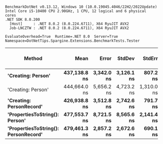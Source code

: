 ```

BenchmarkDotNet v0.13.12, Windows 10 (10.0.19045.4046/22H2/2022Update)
Intel Core i5-10400 CPU 2.90GHz, 1 CPU, 12 logical and 6 physical cores
.NET SDK 8.0.200
  [Host]     : .NET 8.0.2 (8.0.224.6711), X64 RyuJIT AVX2
  Job-LNCZTW : .NET 8.0.2 (8.0.224.6711), X64 RyuJIT AVX2

EvaluateOverhead=True  Runtime=.NET 8.0  Server=True  
Namespace=DotNetTips.Spargine.Extensions.BenchmarkTests.Tester  

```
| Method                               | Mean         | Error      | StdDev     | StdErr     | Min          | Q1           | Median       | Q3           | Max          | Op/s    | CI99.9% Margin | Iterations | Kurtosis | MValue | Skewness | Rank | LogicalGroup | Baseline | Gen0   | Code Size | Completed Work Items | Lock Contentions | Exceptions | Allocated |
|------------------------------------- |-------------:|-----------:|-----------:|-----------:|-------------:|-------------:|-------------:|-------------:|-------------:|--------:|---------------:|-----------:|---------:|-------:|---------:|-----:|------------- |--------- |-------:|----------:|---------------------:|-----------------:|-----------:|----------:|
| **&#39;Creating: Person&#39;**                   | **437,138.8 ns** | **3,342.0 ns** | **3,126.1 ns** |   **807.2 ns** | **432,337.3 ns** | **434,868.9 ns** | **437,631.9 ns** | **438,593.8 ns** | **443,674.0 ns** | **2,287.6** |     **3,342.0 ns** |      **15.00** |    **2.276** |  **2.000** |   **0.0478** |    **2** | *****            | **No**       |      **-** |   **1,089 B** |                    **-** |                **-** |          **-** |   **4.12 KB** |
| &#39;Creating: Person&#39;                   | 444,664.0 ns | 5,656.2 ns | 4,723.2 ns | 1,310.0 ns | 439,973.3 ns | 441,383.9 ns | 443,191.8 ns | 446,427.0 ns | 456,986.4 ns | 2,248.9 |     5,656.2 ns |      13.00 |    3.835 |  2.000 |   1.2028 |    2 | *            | No       |      - |   1,089 B |                    - |                - |          - |   4.11 KB |
| **&#39;Creating: PersonRecord&#39;**             | **426,938.8 ns** | **3,512.8 ns** | **2,742.6 ns** |   **791.7 ns** | **424,735.7 ns** | **425,473.8 ns** | **425,731.2 ns** | **427,502.4 ns** | **434,551.7 ns** | **2,342.3** |     **3,512.8 ns** |      **12.00** |    **5.058** |  **2.000** |   **1.7233** |    **1** | *****            | **No**       |      **-** |     **426 B** |                    **-** |                **-** |          **-** |   **4.61 KB** |
| **&#39;PropertiesToString(): Person&#39;**       | **477,553.7 ns** | **8,721.5 ns** | **8,565.6 ns** | **2,141.4 ns** | **465,828.0 ns** | **472,013.8 ns** | **474,776.1 ns** | **484,502.1 ns** | **492,762.7 ns** | **2,094.0** |     **8,721.5 ns** |      **16.00** |    **1.847** |  **2.000** |   **0.5114** |    **3** | *****            | **No**       |      **-** |   **1,919 B** |                    **-** |                **-** |          **-** |  **83.62 KB** |
| **&#39;PropertiesToString(): PersonRecord&#39;** | **479,461.3 ns** | **2,857.2 ns** | **2,672.6 ns** |   **690.1 ns** | **476,000.3 ns** | **477,699.1 ns** | **478,993.0 ns** | **481,138.5 ns** | **484,692.7 ns** | **2,085.7** |     **2,857.2 ns** |      **15.00** |    **1.942** |  **2.000** |   **0.4236** |    **3** | *****            | **No**       | **0.9766** |   **1,256 B** |                    **-** |                **-** |          **-** |  **87.27 KB** |
